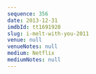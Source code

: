 ```yaml
---
sequence: 356
date: 2013-12-31
imdbId: tt1691920
slug: i-melt-with-you-2011
venue: null
venueNotes: null
medium: Netflix
mediumNotes: null
---
```

